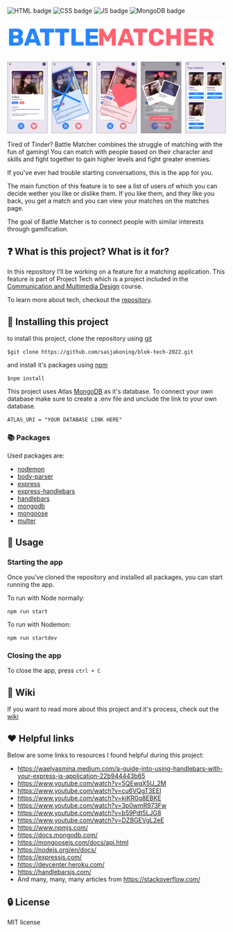 
![HTML badge](https://img.shields.io/badge/HTML5-E34F26?style=for-the-badge&logo=html5&logoColor=white) ![CSS badge](https://img.shields.io/badge/CSS3-1572B6?style=for-the-badge&logo=css3&logoColor=white) ![JS badge](https://img.shields.io/badge/JavaScript-323330?style=for-the-badge&logo=javascript&logoColor=F7DF1E) ![MongoDB badge](https://img.shields.io/badge/MongoDB-4EA94B?style=for-the-badge&logo=mongodb&logoColor=white)

![Battle Matcher logo](./public/images/battlematcher.png)

![Mockup of app](./public/images/mockup.png)

Tired of Tinder? Battle Matcher combines the struggle of matching with the fun of gaming! You can match with people based on their character and skills and fight together to gain higher levels and fight greater enemies.

If you've ever had trouble starting conversations, this is the app for you.

The main function of this feature is to see a list of users of which you can decide wether you like or dislike them. If you like them, and they like you back, you get a match and you can view your matches on the matches page.

The goal of Battle Matcher is to connect people with similar interests through gamification. 

## :question: What is this project? What is it for?
In this repository I'll be working on a feature for a matching application. This feature is part of Project Tech which is a project included in the [Communication and Multimedia Design](https://www.hva.nl/opleiding/communication-and-multimedia-design/communication-and-multimedia-design.html) course.

To learn more about tech, checkout the [repository](https://github.com/cmda-bt/pt-course-21-22).


## :green_book: Installing this project

to install this project, clone the repository using [git](https://git-scm.com/)

```
$git clone https://github.com/sasjakoning/blok-tech-2022.git
```

and install it's packages using [npm](https://www.npmjs.com/)

```
$npm install
```

This project uses Atlas [MongoDB](https://www.mongodb.com/) as it's database. To connect your own database make sure to create a .env file and unclude the link to your own database.

```
ATLAS_URI = "YOUR DATABASE LINK HERE"
```

### :books: Packages

Used packages are: 

- [nodemon](https://www.npmjs.com/package/nodemon)
- [body-parser](https://www.npmjs.com/package/body-parser)
- [express](https://www.npmjs.com/package/express)
- [express-handlebars](https://www.npmjs.com/package/express-handlebars)
- [handlebars](https://www.npmjs.com/package/handlebars)
- [mongodb](https://www.npmjs.com/package/mongodb)
- [mongoose](https://www.npmjs.com/package/mongoose)
- [multer](https://www.npmjs.com/package/multer)

## :memo: Usage

### Starting the app
Once you've cloned the repository and installed all packages, you can start running the app.

To run with Node normally:
```
npm run start
```

To run with Nodemon:
```
npm run startdev
```

### Closing the app
To close the app, press `ctrl + C`

## :blue_book: Wiki
If you want to read more about this project and it's process, check out the [wiki](https://github.com/sasjakoning/blok-tech-2022/wiki)

## :heart: Helpful links
Below are some links to resources I found helpful during this project:

- https://waelyasmina.medium.com/a-guide-into-using-handlebars-with-your-express-js-application-22b944443b65
- https://www.youtube.com/watch?v=5QEwqX5U_2M
- https://www.youtube.com/watch?v=cu6VQgT3EEI
- https://www.youtube.com/watch?v=kjKR0q8EBKE
- https://www.youtube.com/watch?v=3p0wmR973Fw
- https://www.youtube.com/watch?v=b59Pdt5LJG8
- https://www.youtube.com/watch?v=DZBGEVgL2eE
- https://www.npmjs.com/
- https://docs.mongodb.com/
- https://mongoosejs.com/docs/api.html
- https://nodejs.org/en/docs/
- https://expressjs.com/
- https://devcenter.heroku.com/
- https://handlebarsjs.com/
- And many, many, many articles from https://stackoverflow.com/

## :lock: License
MIT license